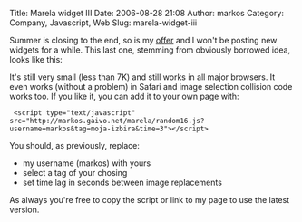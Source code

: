 Title: Marela widget III
Date: 2006-08-28 21:08
Author: markos
Category: Company, Javascript, Web
Slug: marela-widget-iii

Summer is closing to the end, so is my
[offer](http://markos.gaivo.net/blog/?p=199) and I won't be posting new
widgets for a while. This last one, stemming from obviously borrowed
idea, looks like this:

<p>
<script type="text/javascript" src="http://markos.gaivo.net/marela/random16.js?username=markos&amp;tag=moja-izbira&amp;time=3"></script>
</p>
It's still very small (less than 7K) and still works in all major
browsers. It even works (without a problem) in Safari and image
selection collision code works too. If you like it, you can add it to
your own page with:

` <script type="text/javascript" src="http://markos.gaivo.net/marela/random16.js?username=markos&tag=moja-izbira&time=3"></script>`

You should, as previously, replace:

-   my username (markos) with yours
-   select a tag of your chosing
-   set time lag in seconds between image replacements

As always you're free to copy the script or link to my page to use the
latest version.

